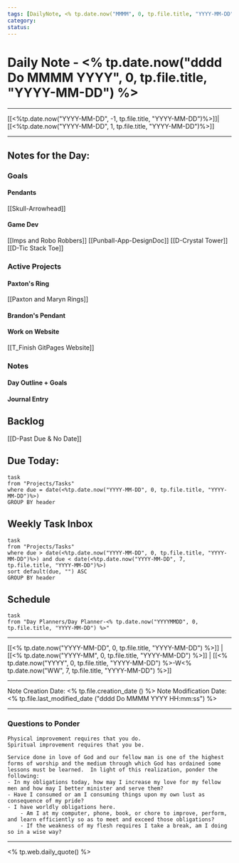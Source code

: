```yaml
---
tags: [DailyNote, <% tp.date.now("MMMM", 0, tp.file.title, "YYYY-MM-DD") %>, <% tp.date.now("YYYY", 0, tp.file.title, "YYYY-MM-DD") %>-W<% tp.date.now("WW", 7, tp.file.title, "YYYY-MM-DD") %>]
category:
status:
---
```


# Daily Note - <% tp.date.now("dddd Do MMMM YYYY", 0, tp.file.title, "YYYY-MM-DD") %>

---
[[<%tp.date.now("YYYY-MM-DD", -1, tp.file.title, "YYYY-MM-DD")%>]]|[[<%tp.date.now("YYYY-MM-DD", 1, tp.file.title, "YYYY-MM-DD")%>]]

---

## Notes for the Day:
### Goals
#### Pendants
[[Skull-Arrowhead]]

#### Game Dev
[[Imps and Robo Robbers]]
[[Punball-App-DesignDoc]]
[[D-Crystal Tower]]
[[D-Tic Stack Toe]]
### Active Projects
#### Paxton's Ring
[[Paxton and Maryn Rings]]
#### Brandon's Pendant
#### Work on Website
[[T_Finish GitPages Website]]

### Notes
#### Day Outline + Goals

#### Journal Entry

## Backlog
[[D-Past Due & No Date]]

## Due Today:
```dataview
task
from "Projects/Tasks"
where due = date(<%tp.date.now("YYYY-MM-DD", 0, tp.file.title, "YYYY-MM-DD")%>)
GROUP BY header
```

## Weekly Task Inbox
```dataview
task
from "Projects/Tasks"
where due > date(<%tp.date.now("YYYY-MM-DD", 0, tp.file.title, "YYYY-MM-DD")%>) and due < date(<%tp.date.now("YYYY-MM-DD", 7, tp.file.title, "YYYY-MM-DD")%>)
sort default(due, "") ASC
GROUP BY header
```

## Schedule
```dataview
task
from "Day Planners/Day Planner-<% tp.date.now("YYYYMMDD", 0, tp.file.title, "YYYY-MM-DD") %>"

```
---
[[<% tp.date.now("YYYY-MM-DD", 0, tp.file.title, "YYYY-MM-DD") %>]] | [[<% tp.date.now("YYYY-MM", 0, tp.file.title, "YYYY-MM-DD") %>]] | [[<% tp.date.now("YYYY", 0, tp.file.title, "YYYY-MM-DD") %>-W<% tp.date.now("WW", 7, tp.file.title, "YYYY-MM-DD") %>]]

---

Note Creation Date: <% tp.file.creation_date () %>
Note Modification Date: <% tp.file.last_modified_date ("dddd Do MMMM YYYY HH:mm:ss") %> 

---
### Questions to Ponder
	Physical improvement requires that you do.
	Spiritual improvement requires that you be.

	Service done in love of God and our fellow man is one of the highest forms of worship and the medium through which God has ordained some lessons must be learned.  In light of this realization, ponder the following:
	- In my obligations today, how may I increase my love for my fellow men and how may I better minister and serve them?
	- Have I consumed or am I consuming things upon my own lust as consequence of my pride?
	- I have worldly obligations here.  
		- Am I at my computer, phone, book, or chore to improve, perform, and learn efficiently so as to meet and exceed those obligations?  
		- If the weakness of my flesh requires I take a break, am I doing so in a wise way?

--- 
<% tp.web.daily_quote() %>